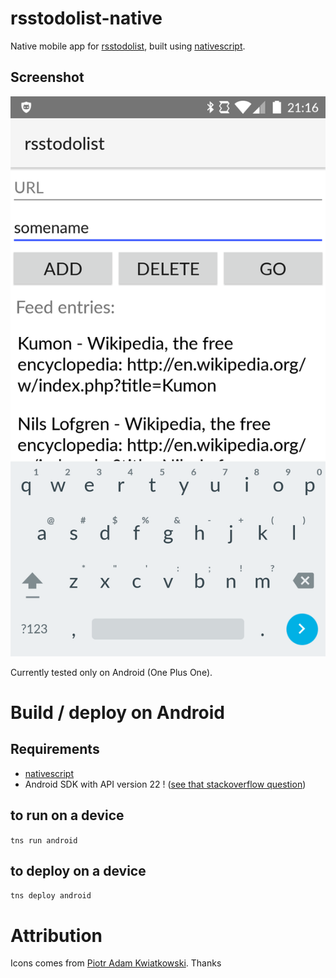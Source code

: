 # rsstodolist-native

Native mobile app for [rsstodolist](https://rsstodolist.appspot.com/), built using [nativescript](https://docs.nativescript.org).

## Screenshot

![rsstodolist screenshot](screenshot.png)

Currently tested only on Android (One Plus One).

# Build / deploy on Android

## Requirements

  * [nativescript](http://docs.nativescript.org/getting-started#install-nativescript-and-configure-your-environment)
  * Android SDK with API version 22 ! ([see that stackoverflow question](https://stackoverflow.com/questions/32723748/cannot-find-a-compatible-android-sdk-for-compilation-when-running-tns-platform))

## to run on a device

`tns run android`

## to deploy on a device

`tns deploy android`


# Attribution

Icons comes from [Piotr Adam Kwiatkowski](http://ikons.piotrkwiatkowski.co.uk/). Thanks
